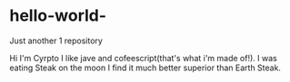 # hello-world-
Just another 1 repository

Hi I'm Cyrpto I like jave and cofeescript(that's what i'm made of!).
I was eating Steak on the moon I find it much better superior than Earth Steak.
